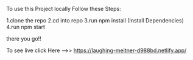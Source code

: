 To use this Project locally Follow these Steps:

1.clone the repo
2.cd into repo
3.run npm install (Install Dependencies)
4.run npm start

there you go!!

To see live click Here -->> https://laughing-meitner-d988bd.netlify.app/